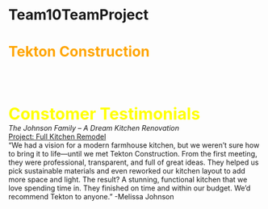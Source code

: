 # Team10TeamProject
<html>
<head>

</head>
<body>

</body bgcolor = "black">
<h1><font color = Orange>Tekton Construction </font color = Orange></h1>
<br>
<br>
<br>
<br>
<b><font color = yellow><font size = "6"> Constomer Testimonials </font></font></b>
<br>
<i> The Johnson Family – A Dream Kitchen Renovation </i>
<br>
<u> Project: Full Kitchen Remodel </u>
<br>
“We had a vision for a modern farmhouse kitchen, but we weren’t sure how to bring it to life—until we met Tekton Construction. From the first meeting, they were professional, transparent, and full of great ideas. They helped us pick sustainable materials and even reworked our kitchen layout to add more space and light. The result? A stunning, functional kitchen that we love spending time in. They finished on time and within our budget. We’d recommend Tekton to anyone.” -Melissa Johnson



</html>
